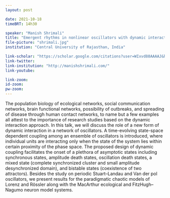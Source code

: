 ```yaml
---
layout: post

date: 2021-10-18
timeBRT: 14h30

speaker: "Manish Shrimali"
title: "Emergent rhythms in nonlinear oscillators with dynamic interactions"
file-picture: "shrimali.jpg"
institution: "Central University of Rajasthan, India"

link-scholar: "https://scholar.google.com/citations?user=WIxvd88AAAAJ&hl=en&oi=ao"
link-twitter: 
link-institution: "http://manishshrimali.com/"
link-youtube:

link-zoom:
id-zoom: 
pw-zoom: 
---
```


The population biology of ecological networks, social communication networks, brain functional networks, possibility of outbreaks, and spreading of disease through human contact networks, to name but a few examples all attest to the importance of research studies based on the dynamic interaction approach. In this talk, we will discuss the role of a new form of dynamic interaction in a network of oscillators. A time-evolving state-space dependent coupling among an ensemble of oscillators is introduced, where individual units are interacting only when the state of the system lies within certain proximity of the phase space. The proposed design of dynamic coupling facilitates the onset of a plethora of asymptotic states including synchronous states, amplitude death states, oscillation death states, a mixed state (complete synchronized cluster and small amplitude desynchronized domain), and bistable states (coexistence of two attractors). Besides the study on periodic Stuart–Landau and Van der pol oscillators, we present results for the paradigmatic chaotic models of Lorenz and Rössler along with the MacArthur ecological and FitzHugh–Nagumo neuron model systems.